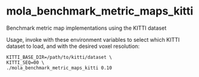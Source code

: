 # mola_benchmark_metric_maps_kitti
Benchmark metric map implementations using the KITTI dataset

Usage, invoke with these environment variables to select which KITTI dataset
to load, and with the desired voxel resolution:

    KITTI_BASE_DIR=/path/to/kitti/dataset \
    KITTI_SEQ=00 \
    ./mola_benchmark_metric_maps_kitti 0.10

